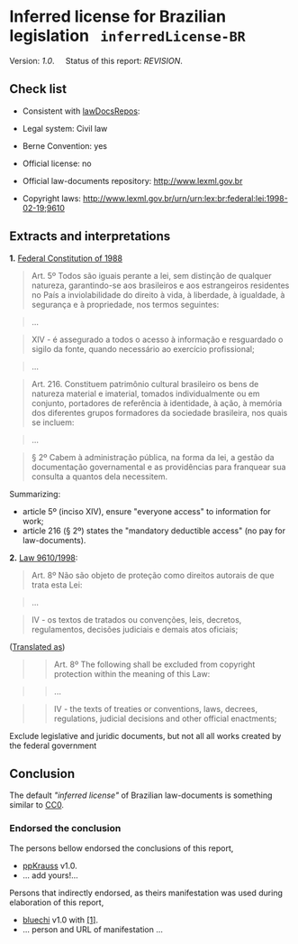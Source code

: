 # Inferred license for Brazilian legislation &nbsp; `inferredLicense-BR`
Version: *1.0*. &nbsp;&nbsp;&nbsp; Status of this report: *REVISION*. 

## Check list
* Consistent with [lawDocsRepos](https://github.com/ppKrauss/openCitation/blob/master/data/lawDocsRepos.csv):

 * Legal system: Civil law

 * Berne Convention: yes

 * Official license: no

 * Official law-documents repository: http://www.lexml.gov.br

* Copyright laws: http://www.lexml.gov.br/urn/urn:lex:br:federal:lei:1998-02-19;9610

## Extracts and interpretations

**1.** [Federal Constitution of 1988](http://www.lexml.gov.br/urn/urn:lex:br:federal:constituicao:1988-10-05;1988)

> Art. 5º Todos são iguais perante a lei, sem distinção de qualquer natureza, garantindo-se aos brasileiros e aos estrangeiros residentes no País a inviolabilidade do direito à vida, à liberdade, à igualdade, à segurança e à propriedade, nos termos seguintes:

>  ...

> XIV - é assegurado a todos o acesso à informação e resguardado o sigilo da fonte, quando necessário ao exercício profissional; 

>  ...

>  Art. 216. Constituem patrimônio cultural brasileiro os bens de natureza material e imaterial, tomados individualmente ou em conjunto, portadores de referência à identidade, à ação, à memória dos diferentes grupos formadores da sociedade brasileira, nos quais se incluem: 

> ...

>  § 2º Cabem à administração pública, na forma da lei, a gestão da documentação governamental e as providências para franquear sua consulta a quantos dela necessitem. 

Summarizing: 
* article 5º (inciso XIV), ensure "everyone access" to information for work;
* article 216 (§ 2º) states the "mandatory deductible access" (no pay for law-documents).


**2.** [Law 9610/1998](http://www.lexml.gov.br/urn/urn:lex:br:federal:lei:1998-02-19;9610):

>  Art. 8º Não são objeto de proteção como direitos autorais de que trata esta Lei:

> ...

> IV - os textos de tratados ou convenções, leis, decretos, regulamentos, decisões judiciais e demais atos oficiais;

([Translated as](http://www.wipo.int/wipolex/en/details.jsp?id=514))

>> Art. 8º The following shall be excluded from copyright protection within the meaning of this Law:

>> ...

>> IV - the texts of treaties or conventions, laws, decrees, regulations, judicial decisions and other official enactments;

Exclude legislative and juridic documents, but not all all works created by the federal government

## Conclusion

The default *"inferred license"* of Brazilian law-documents is something similar to [CC0](https://creativecommons.org/publicdomain/zero/1.0/legalcode).

### Endorsed the conclusion
The persons bellow endorsed the conclusions of this report,
* [ppKrauss](https://github.com/ppKrauss) v1.0.
* ... add yours!...

Persons that indirectly endorsed, as theirs manifestation was used during elaboration of this report,
* [bluechi](https://github.com/bluechi) v1.0 with [[1]](https://github.com/okfn/opendefinition/issues/114#issuecomment-122265499).
* ... person and URL of manifestation ...


